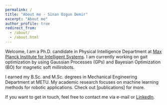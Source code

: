 ```yaml
---
permalink: /
title: "About me - Sinan Ozgun Demir"
excerpt: "About me"
author_profile: true
redirect_from: 
  - /about/
  - /about.html
---
```



Welcome, I am a Ph.D. candidate in Physical Intelligence Department at [Max Planck Institute for Intelligent Systems](https://pi.is.mpg.de). I am currently working on gait optimization by using Gaussian Processes (GPs) and Bayesian Optimization (BO) for magnetic soft millirobots.

I earned my B.Sc. and M.Sc. degrees in Mechanical Engineering Department at METU. My academic research focuses on machine learning methods for robotic applications. Check out [publications] for more.

If you want to get in touch, feel free to contact me via e-mail or [LinkedIn](https://www.linkedin.com/in/sinan-ozgun-demir-981311129).